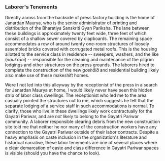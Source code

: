 ### Laborer's Tenements

Directly across from the backside of press factory building is the home of Janardan Maurya, who is the senior administrator of printing and distribution of the Bharatiya Sanskriti Gyan Pariksha. The lane between these buildings is approximately twenty feet wide, three feet of which consist of a shallow sewer covered by clapboards. The remaining space accommodates a row of around twenty one-room structures of loosely assembled bricks covered with corrugated metal roofs. This is the housing allotted to the service class in residence -- sweepers, washers, and the like (_naukrānī_) -- responsible for the cleaning and maintenance of the pilgrim lodgings and other structures on the press grounds. The laborers hired to complete the construction of the new _goshālā_ and residential building likely also make use of these makeshift homes.

Were I not led into this alleyway by the receptionist of the press in a search for Janardan Maurya at home, I would likely never have seen this hidden strip of labor class dwellings. The receptionist who led me to the area casually pointed the structures out to me, which suggests he felt that the separate lodging of a service staff in such accommodations is normal. To clarify, those who live in these dwellings likely work contractually for the Gayatri Pariwar, and are _not_ likely to belong to the Gayatri Pariwar community. A laborer responsible clearing debris from the new construction site told me that neither he nor many of the construction workers have any connection to the Gayatri Pariwar outside of their labor contracts. Despite a heavy emphasis on caste inclusion in the organization's literature and historical narrative, these labor tenements are one of several places where a clear demarcation of caste and class difference in Gayatri Pariwar spaces is visible (should you have the chance to look).

